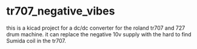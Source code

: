 # tr707_negative_vibes
this is a kicad project for a dc/dc converter for the roland tr707 and 727 drum machine. it can replace the negative 10v supply with the hard to find Sumida coil in the tr707.
